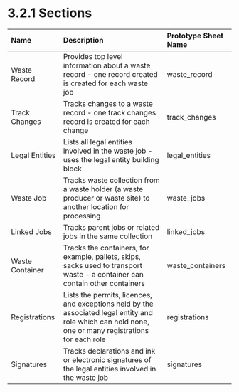 3.2.1 Sections
=======
|Name              |Description                                         |Prototype Sheet Name       |
|:-----------------|:---------------------------------------------------|:--------------------------|
|Waste Record      |Provides top level information about a waste record - one record created is created for each waste job|waste_record|    
|Track Changes     |Tracks changes to a waste record - one track changes record is created for each change|track_changes|
|Legal Entities|Lists all legal entities involved in the waste job - uses the legal entity building block|legal_entities|
|Waste Job|Tracks waste collection from a waste holder (a waste producer or waste site) to another location for processing|waste_jobs|
|Linked Jobs|Tracks parent jobs or related jobs in the same collection|linked_jobs|
|Waste Container|Tracks the containers, for example, pallets, skips, sacks used to transport waste - a container can contain other containers|waste_containers|
|Registrations|Lists the permits, licences, and exceptions held by the associated legal entity and role which can hold none, one or many registrations for each role|registrations|
|Signatures|Tracks declarations and ink or electronic signatures of the legal entities involved in the waste job|signatures|
